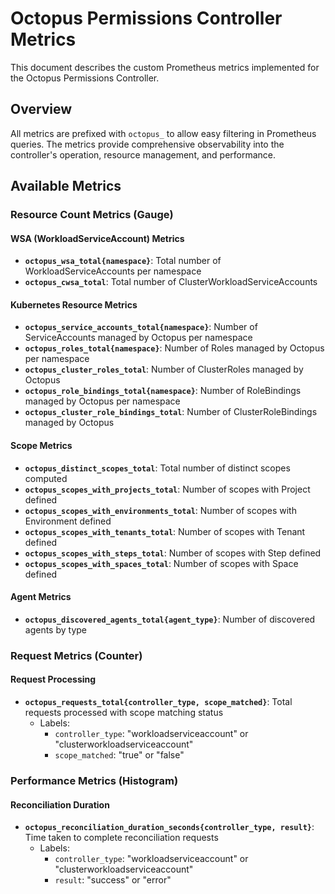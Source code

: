 # Octopus Permissions Controller Metrics

This document describes the custom Prometheus metrics implemented for the Octopus Permissions Controller.

## Overview

All metrics are prefixed with `octopus_` to allow easy filtering in Prometheus queries. The metrics provide comprehensive observability into the controller's operation, resource management, and performance.

## Available Metrics

### Resource Count Metrics (Gauge)

#### WSA (WorkloadServiceAccount) Metrics
- **`octopus_wsa_total{namespace}`**: Total number of WorkloadServiceAccounts per namespace
- **`octopus_cwsa_total`**: Total number of ClusterWorkloadServiceAccounts

#### Kubernetes Resource Metrics
- **`octopus_service_accounts_total{namespace}`**: Number of ServiceAccounts managed by Octopus per namespace
- **`octopus_roles_total{namespace}`**: Number of Roles managed by Octopus per namespace
- **`octopus_cluster_roles_total`**: Number of ClusterRoles managed by Octopus
- **`octopus_role_bindings_total{namespace}`**: Number of RoleBindings managed by Octopus per namespace
- **`octopus_cluster_role_bindings_total`**: Number of ClusterRoleBindings managed by Octopus

#### Scope Metrics
- **`octopus_distinct_scopes_total`**: Total number of distinct scopes computed
- **`octopus_scopes_with_projects_total`**: Number of scopes with Project defined
- **`octopus_scopes_with_environments_total`**: Number of scopes with Environment defined
- **`octopus_scopes_with_tenants_total`**: Number of scopes with Tenant defined
- **`octopus_scopes_with_steps_total`**: Number of scopes with Step defined
- **`octopus_scopes_with_spaces_total`**: Number of scopes with Space defined

#### Agent Metrics
- **`octopus_discovered_agents_total{agent_type}`**: Number of discovered agents by type

### Request Metrics (Counter)

#### Request Processing
- **`octopus_requests_total{controller_type, scope_matched}`**: Total requests processed with scope matching status
  - Labels:
    - `controller_type`: "workloadserviceaccount" or "clusterworkloadserviceaccount"
    - `scope_matched`: "true" or "false"

### Performance Metrics (Histogram)

#### Reconciliation Duration
- **`octopus_reconciliation_duration_seconds{controller_type, result}`**: Time taken to complete reconciliation requests
  - Labels:
    - `controller_type`: "workloadserviceaccount" or "clusterworkloadserviceaccount"
    - `result`: "success" or "error"
